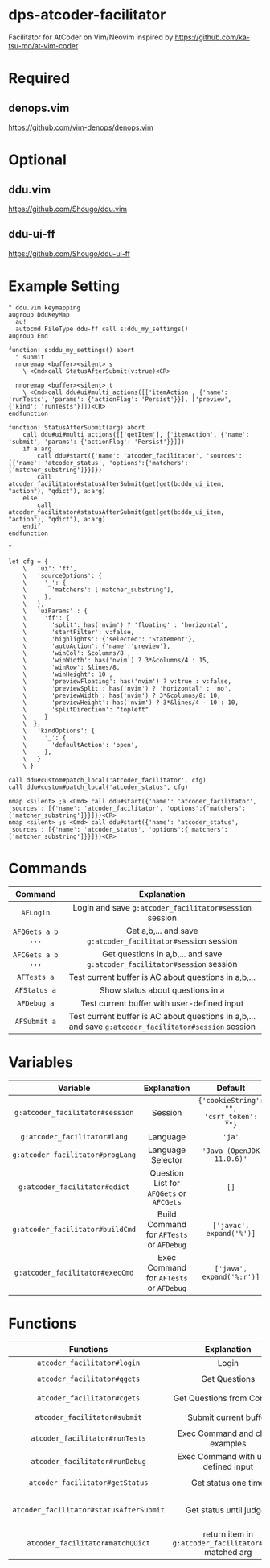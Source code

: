 # dps-atcoder-facilitator

Facilitator for AtCoder on Vim/Neovim inspired by https://github.com/ka-tsu-mo/at-vim-coder

# Required

## denops.vim

https://github.com/vim-denops/denops.vim

# Optional

## ddu.vim

https://github.com/Shougo/ddu.vim

## ddu-ui-ff

https://github.com/Shougo/ddu-ui-ff

# Example Setting

```
" ddu.vim keymapping
augroup DduKeyMap
  au!
  autocmd FileType ddu-ff call s:ddu_my_settings()
augroup End

function! s:ddu_my_settings() abort
  " submit
  nnoremap <buffer><silent> s
    \ <Cmd>call StatusAfterSubmit(v:true)<CR>

  nnoremap <buffer><silent> t
    \ <Cmd>call ddu#ui#multi_actions([['itemAction', {'name': 'runTests', 'params': {'actionFlag': 'Persist'}}], ['preview', {'kind': 'runTests'}]])<CR>
endfunction

function! StatusAfterSubmit(arg) abort
    call ddu#ui#multi_actions([['getItem'], ['itemAction', {'name': 'submit', 'params': {'actionFlag': 'Persist'}}]])
    if a:arg
        call ddu#start({'name': 'atcoder_facilitator', 'sources': [{'name': 'atcoder_status', 'options':{'matchers': ['matcher_substring']}}]})
        call atcoder_facilitator#statusAfterSubmit(get(get(b:ddu_ui_item, "action"), "qdict"), a:arg)
    else
        call atcoder_facilitator#statusAfterSubmit(get(get(b:ddu_ui_item, "action"), "qdict"), a:arg)
    endif
endfunction

" 

let cfg = {
    \   'ui': 'ff',
    \   'sourceOptions': {
    \     '_': {
    \       'matchers': ['matcher_substring'],
    \     },
    \   },
    \   'uiParams' : {
    \     'ff': {
    \       'split': has('nvim') ? 'floating' : 'horizontal',
    \       'startFilter': v:false,
    \       'highlights': {'selected': 'Statement'},
    \       'autoAction': {'name':'preview'},
    \       'winCol': &columns/8 ,
    \       'winWidth': has('nvim') ? 3*&columns/4 : 15,
    \       'winRow': &lines/8,
    \       'winHeight': 10 ,
    \       'previewFloating': has('nvim') ? v:true : v:false,
    \       'previewSplit': has('nvim') ? 'horizontal' : 'no',
    \       'previewWidth': has('nvim') ? 3*&columns/8: 10,
    \       'previewHeight': has('nvim') ? 3*&lines/4 - 10 : 10,
    \       'splitDirection': "topleft"
    \     }
    \  },
    \   'kindOptions': {
    \     '_': {
    \       'defaultAction': 'open',
    \     },
    \   }
    \ }

call ddu#custom#patch_local('atcoder_facilitator', cfg)
call ddu#custom#patch_local('atcoder_status', cfg)

nmap <silent> ;a <Cmd> call ddu#start({'name': 'atcoder_facilitator', 'sources': [{'name': 'atcoder_facilitator', 'options':{'matchers': ['matcher_substring']}}]})<CR>
nmap <silent> ;s <Cmd> call ddu#start({'name': 'atcoder_status', 'sources': [{'name': 'atcoder_status', 'options':{'matchers': ['matcher_substring']}}]})<CR>
```

# Commands

|Command|Explanation|
|:-:|:-:|
|`AFLogin`| Login and save `g:atcoder_facilitator#session` session |
|`AFQGets a b ...`| Get a,b,... and save `g:atcoder_facilitator#session` session |
|`AFCGets a b ,,,`| Get questions in a,b,... and save `g:atcoder_facilitator#session` session |
|`AFTests a`| Test current buffer is AC about questions in a,b,...|
|`AFStatus a`| Show status  about questions in a|
|`AFDebug a`| Test current buffer with user-defined input|
|`AFSubmit a`| Test current buffer is AC about questions in a,b,... and save `g:atcoder_facilitator#session` session |

# Variables

|Variable|Explanation|Default|
|:-:|:-:|:-:|
|`g:atcoder_facilitator#session`|Session|`{'cookieString': "", 'csrf_token': ""}`|
|`g:atcoder_facilitator#lang`|Language|`'ja'`|
|`g:atcoder_facilitator#progLang`|Language Selector|`'Java (OpenJDK 11.0.6)'`|
|`g:atcoder_facilitator#qdict`|Question List for `AFQGets` or `AFCGets`|`[]`|
|`g:atcoder_facilitator#buildCmd`|Build Command for `AFTests` or `AFDebug`|`['javac', expand('%')]`|
|`g:atcoder_facilitator#execCmd`|Exec Command for `AFTests` or `AFDebug`|`['java', expand('%:r')]`|

# Functions

|Functions|Explanation|Args|
|:-:|:-:|:-:|
|`atcoder_facilitator#login`|Login|`()`|
|`atcoder_facilitator#qgets`|Get Questions|`(questions: [string])`|
|`atcoder_facilitator#cgets`|Get Questions from Contests|`(contests: [string])`|
|`atcoder_facilitator#submit`|Submit current buffer|`(question: string)`|
|`atcoder_facilitator#runTests`|Exec Command and check examples|`(question: string)`|
|`atcoder_facilitator#runDebug`|Exec Command with user-defined input|`()`|
|`atcoder_facilitator#getStatus`|Get status one time|`(qdict: [qdict])`|
|`atcoder_facilitator#statusAfterSubmit`|Get status until judged|`(qdict: [dict], isRefreshDdu: boolean)`|
|`atcoder_facilitator#matchQDict`|return item in `g:atcoder_facilitator#qdict` matched arg|`(qdict: qdict)`|
